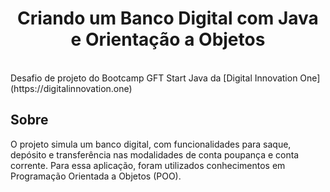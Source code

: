 <h1 align="center"> Criando um Banco Digital com Java e Orientação a Objetos </h1>
<br>
Desafio de projeto do Bootcamp GFT Start Java da [Digital Innovation One](https://digitalinnovation.one)
<h2> Sobre </h2>
O projeto simula um banco digital, com funcionalidades para saque, depósito e transferência nas modalidades de conta poupança e conta corrente. Para essa aplicação, foram utilizados conhecimentos em Programação Orientada a Objetos (POO). 

